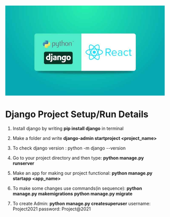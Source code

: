 <img src = "https://github.com/Tejas1510/MOM/blob/main/Images_MOM/DR.jpeg"></img>
# Django Project Setup/Run Details
1. Install django by writing <b>pip install django</b> in terminal

2. Make a folder and write <b>django-admin startproject <project_name></b>

3. To check django version : python -m django --version

4. Go to your project directory and then type: 
   <b>python manage.py runserver</b>

5. Make an app for making our project functional:
   <b>python manage.py startapp <app_name></b>
  
6. To make some changes use commands(in sequence):
   <b>python manage.py makemigrations</b>
   <b>python manage.py migrate</b>

7. To create Admin: <b>python manage.py createsuperuser</b>
   username: Project2021
   password: Project@2021
